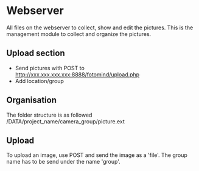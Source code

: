 # Webserver

All files on the webserver to collect, show and edit the pictures.
This is the management module to collect and organize the pictures.

## Upload section
- Send pictures with POST to http://xxx.xxx.xxx.xxx:8888/fotomind/upload.php
- Add location/group 

## Organisation
The folder structure is as followed /DATA/project_name/camera_group/picture.ext

## Upload
To upload an image, use POST and send the image as a 'file'. The group name has to be send under the name 'group'.